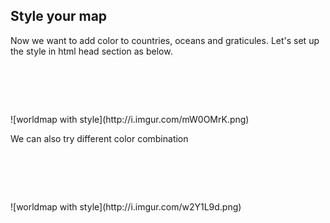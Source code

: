 ## Style your map

Now we want to add color to countries, oceans and graticules. Let's set up the style in html head section as below.
<pre>
<head>
<style>
.country{fill:#3a80b6; opacity:0.4; stroke:#fff; stroke-width:.3px;}
#sphere{fill:#051944; stoke:#fff; stroke-width:.2px;}	
.grat{fill:none; stroke:#fff; stroke-width:.1px;}
</style>
<head>
</pre>
![worldmap with style](http://i.imgur.com/mW0OMrK.png)

We can also try different color combination
<pre>
<head>
<style>
.country{fill:#0B121F; opacity:0.45; stroke:#203a53; stroke-width:1.5px;}
#sphere{fill:#354f69;} 
.grat{fill:none; stroke:#0B121F; stroke-width:.3px; opacity:.75;}  
</style>
<head>
</pre>
![worldmap with style](http://i.imgur.com/w2Y1L9d.png)
